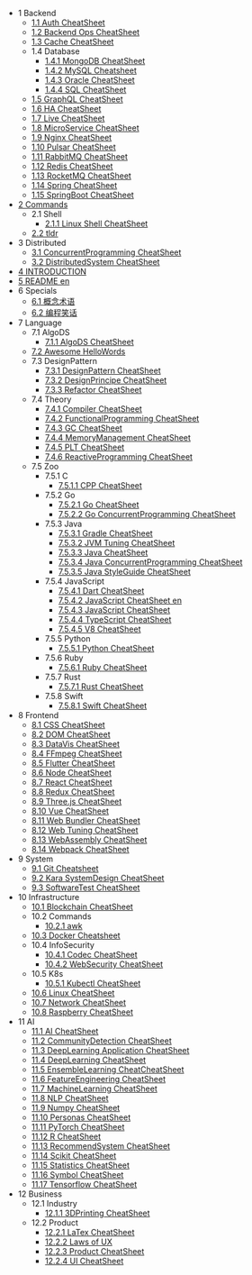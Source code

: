   - 1 Backend
    - [1.1 Auth CheatSheet](/Backend/Auth-CheatSheet.md)
    - [1.2 Backend Ops CheatSheet](/Backend/Backend-Ops-CheatSheet.md)
    - [1.3 Cache CheatSheet](/Backend/Cache-CheatSheet.md)
    - 1.4 Database
      - [1.4.1 MongoDB CheatSheet](/Backend/Database/MongoDB-CheatSheet.md)
      - [1.4.2 MySQL Cheatsheet](/Backend/Database/MySQL-Cheatsheet.md)
      - [1.4.3 Oracle CheatSheet](/Backend/Database/Oracle-CheatSheet.md)
      - [1.4.4 SQL CheatSheet](/Backend/Database/SQL-CheatSheet.md)
    - [1.5 GraphQL CheatSheet](/Backend/GraphQL-CheatSheet.md)
    - [1.6 HA CheatSheet](/Backend/HA-CheatSheet.md)
    - [1.7 Live CheatSheet](/Backend/Live-CheatSheet.md)
    - [1.8 MicroService CheatSheet](/Backend/MicroService-CheatSheet.md)
    - [1.9 Nginx CheatSheet](/Backend/Nginx-CheatSheet.md)
    - [1.10 Pulsar CheatSheet](/Backend/Pulsar-CheatSheet.md)
    - [1.11 RabbitMQ CheatSheet](/Backend/RabbitMQ-CheatSheet.md)
    - [1.12 Redis CheatSheet](/Backend/Redis-CheatSheet.md)
    - [1.13 RocketMQ CheatSheet](/Backend/RocketMQ-CheatSheet.md)
    - [1.14 Spring CheatSheet](/Backend/Spring-CheatSheet.md)
    - [1.15 SpringBoot CheatSheet](/Backend/SpringBoot-CheatSheet.md)
  - [2 Commands](/Commands/README.md)
    - 2.1 Shell
      - [2.1.1 Linux Shell CheatSheet](/Commands/Shell/Linux-Shell-CheatSheet.md)
    - [2.2 tldr](/Commands/tldr.md)
  - 3 Distributed
    - [3.1 ConcurrentProgramming CheatSheet](/Distributed/ConcurrentProgramming-CheatSheet.md)
    - [3.2 DistributedSystem CheatSheet](/Distributed/DistributedSystem-CheatSheet.md)
  - [4 INTRODUCTION](/INTRODUCTION.md)
  - [5 README en](/README-en.md)
  - 6 Specials
    - [6.1 概念术语](/Specials/概念术语.md)
    - [6.2 编程笑话](/Specials/编程笑话.md)
  - 7 Language
    - 7.1 AlgoDS
      - [7.1.1 AlgoDS CheatSheet](/Language/AlgoDS/AlgoDS-CheatSheet.md)
    - [7.2 Awesome HelloWords](/Language/Awesome-HelloWords.md)
    - 7.3 DesignPattern
      - [7.3.1 DesignPattern CheatSheet](/Language/DesignPattern/DesignPattern-CheatSheet.md)
      - [7.3.2 DesignPrincipe CheatSheet](/Language/DesignPattern/DesignPrincipe-CheatSheet.md)
      - [7.3.3 Refactor CheatSheet](/Language/DesignPattern/Refactor-CheatSheet.md)
    - 7.4 Theory
      - [7.4.1 Compiler CheatSheet](/Language/Theory/Compiler-CheatSheet.md)
      - [7.4.2 FunctionalProgramming CheatSheet](/Language/Theory/FunctionalProgramming-CheatSheet.md)
      - [7.4.3 GC CheatSheet](/Language/Theory/GC-CheatSheet.md)
      - [7.4.4 MemoryManagement CheatSheet](/Language/Theory/MemoryManagement-CheatSheet.md)
      - [7.4.5 PLT CheatSheet](/Language/Theory/PLT-CheatSheet.md)
      - [7.4.6 ReactiveProgramming CheatSheet](/Language/Theory/ReactiveProgramming-CheatSheet.md)
    - 7.5 Zoo
      - 7.5.1 C
        - [7.5.1.1 CPP CheatSheet](/Language/Zoo/C/CPP-CheatSheet.md)
      - 7.5.2 Go
        - [7.5.2.1 Go CheatSheet](/Language/Zoo/Go/Go-CheatSheet.md)
        - [7.5.2.2 Go ConcurrentProgramming CheatSheet](/Language/Zoo/Go/Go-ConcurrentProgramming-CheatSheet.md)
      - 7.5.3 Java
        - [7.5.3.1 Gradle CheatSheet](/Language/Zoo/Java/Gradle-CheatSheet.md)
        - [7.5.3.2 JVM Tuning CheatSheet](/Language/Zoo/Java/JVM-Tuning-CheatSheet.md)
        - [7.5.3.3 Java CheatSheet](/Language/Zoo/Java/Java-CheatSheet.md)
        - [7.5.3.4 Java ConcurrentProgramming CheatSheet](/Language/Zoo/Java/Java-ConcurrentProgramming-CheatSheet.md)
        - [7.5.3.5 Java StyleGuide CheatSheet](/Language/Zoo/Java/Java-StyleGuide-CheatSheet.md)
      - 7.5.4 JavaScript
        - [7.5.4.1 Dart CheatSheet](/Language/Zoo/JavaScript/Dart-CheatSheet.md)
        - [7.5.4.2 JavaScript CheatSheet en](/Language/Zoo/JavaScript/JavaScript-CheatSheet-en.md)
        - [7.5.4.3 JavaScript CheatSheet](/Language/Zoo/JavaScript/JavaScript-CheatSheet.md)
        - [7.5.4.4 TypeScript CheatSheet](/Language/Zoo/JavaScript/TypeScript-CheatSheet.md)
        - [7.5.4.5 V8 CheatSheet](/Language/Zoo/JavaScript/V8-CheatSheet.md)
      - 7.5.5 Python
        - [7.5.5.1 Python CheatSheet](/Language/Zoo/Python/Python-CheatSheet.md)
      - 7.5.6 Ruby
        - [7.5.6.1 Ruby CheatSheet](/Language/Zoo/Ruby/Ruby-CheatSheet.md)
      - 7.5.7 Rust
        - [7.5.7.1 Rust CheatSheet](/Language/Zoo/Rust/Rust-CheatSheet.md)
      - 7.5.8 Swift
        - [7.5.8.1 Swift CheatSheet](/Language/Zoo/Swift/Swift-CheatSheet.md)
  - 8 Frontend
    - [8.1 CSS CheatSheet](/Frontend/CSS-CheatSheet.md)
    - [8.2 DOM CheatSheet](/Frontend/DOM-CheatSheet.md)
    - [8.3 DataVis CheatSheet](/Frontend/DataVis-CheatSheet.md)
    - [8.4 FFmpeg CheatSheet](/Frontend/FFmpeg-CheatSheet.md)
    - [8.5 Flutter CheatSheet](/Frontend/Flutter-CheatSheet.md)
    - [8.6 Node CheatSheet](/Frontend/Node-CheatSheet.md)
    - [8.7 React CheatSheet](/Frontend/React-CheatSheet.md)
    - [8.8 Redux CheatSheet](/Frontend/Redux-CheatSheet.md)
    - [8.9 Three.js CheatSheet](/Frontend/Three.js-CheatSheet.md)
    - [8.10 Vue CheatSheet](/Frontend/Vue-CheatSheet.md)
    - [8.11 Web Bundler CheatSheet](/Frontend/Web-Bundler-CheatSheet.md)
    - [8.12 Web Tuning CheatSheet](/Frontend/Web-Tuning-CheatSheet.md)
    - [8.13 WebAssembly CheatSheet](/Frontend/WebAssembly-CheatSheet.md)
    - [8.14 Webpack CheatSheet](/Frontend/Webpack-CheatSheet.md)
  - 9 System
    - [9.1 Git Cheatsheet](/System/Git-Cheatsheet.md)
    - [9.2 Kara SystemDesign CheatSheet](/System/Kara-SystemDesign-CheatSheet.md)
    - [9.3 SoftwareTest CheatSheet](/System/SoftwareTest-CheatSheet.md)
  - 10 Infrastructure
    - [10.1 Blockchain CheatSheet](/Infrastructure/Blockchain-CheatSheet.md)
    - 10.2 Commands
      - [10.2.1 awk](/Infrastructure/Commands/awk.md)
    - [10.3 Docker Cheatsheet](/Infrastructure/Docker-Cheatsheet.md)
    - 10.4 InfoSecurity
      - [10.4.1 Codec CheatSheet](/Infrastructure/InfoSecurity/Codec-CheatSheet.md)
      - [10.4.2 WebSecurity CheatSheet](/Infrastructure/InfoSecurity/WebSecurity-CheatSheet.md)
    - 10.5 K8s
      - [10.5.1 Kubectl CheatSheet](/Infrastructure/K8s/Kubectl-CheatSheet.md)
    - [10.6 Linux CheatSheet](/Infrastructure/Linux-CheatSheet.md)
    - [10.7 Network CheatSheet](/Infrastructure/Network-CheatSheet.md)
    - [10.8 Raspberry CheatSheet](/Infrastructure/Raspberry-CheatSheet.md)
  - 11 AI
    - [11.1 AI CheatSheet](/AI/AI-CheatSheet.md)
    - [11.2 CommunityDetection CheatSheet](/AI/CommunityDetection-CheatSheet.md)
    - [11.3 DeepLearning Application CheatSheet](/AI/DeepLearning-Application-CheatSheet.md)
    - [11.4 DeepLearning CheatSheet](/AI/DeepLearning-CheatSheet.md)
    - [11.5 EnsembleLearning CheatCheatSheet](/AI/EnsembleLearning-CheatCheatSheet.md)
    - [11.6 FeatureEngineering CheatSheet](/AI/FeatureEngineering-CheatSheet.md)
    - [11.7 MachineLearning CheatSheet](/AI/MachineLearning-CheatSheet.md)
    - [11.8 NLP CheatSheet](/AI/NLP-CheatSheet.md)
    - [11.9 Numpy CheatSheet](/AI/Numpy-CheatSheet.md)
    - [11.10 Personas CheatSheet](/AI/Personas-CheatSheet.md)
    - [11.11 PyTorch CheatSheet](/AI/PyTorch-CheatSheet.md)
    - [11.12 R CheatSheet](/AI/R-CheatSheet.md)
    - [11.13 RecommendSystem CheatSheet](/AI/RecommendSystem-CheatSheet.md)
    - [11.14 Scikit CheatSheet](/AI/Scikit-CheatSheet.md)
    - [11.15 Statistics CheatSheet](/AI/Statistics-CheatSheet.md)
    - [11.16 Symbol CheatSheet](/AI/Symbol-CheatSheet.md)
    - [11.17 Tensorflow CheatSheet](/AI/Tensorflow-CheatSheet.md)
  - 12 Business
    - 12.1 Industry
      - [12.1.1 3DPrinting CheatSheet](/Business/Industry/3DPrinting-CheatSheet.md)
    - 12.2 Product
      - [12.2.1 LaTex CheatSheet](/Business/Product/LaTex-CheatSheet.md)
      - [12.2.2 Laws of UX](/Business/Product/Laws-of-UX.md)
      - [12.2.3 Product CheatSheet](/Business/Product/Product-CheatSheet.md)
      - [12.2.4 UI CheatSheet](/Business/Product/UI-CheatSheet.md)